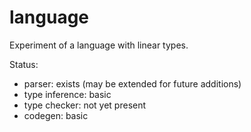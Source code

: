 # language

Experiment of a language with linear types.

Status:
- parser: exists (may be extended for future additions)
- type inference: basic
- type checker: not yet present
- codegen: basic
